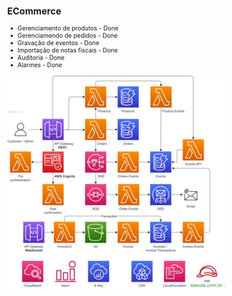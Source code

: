 ## ECommerce


* Gerenciamento de produtos - Done
* Gerenciamendo de pedidos - Done
* Gravação de eventos - Done
* Importação de notas fiscais - Done
* Auditoria - Done
* Alarmes - Done

![](project_ecommerce.png)
